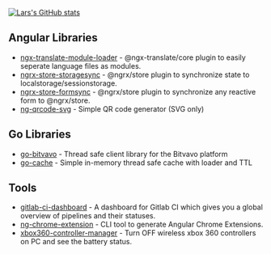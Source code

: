 [![Lars's GitHub stats](https://github-readme-stats.vercel.app/api?username=larscom&count_private=true&show_icons=true&theme=radical)](https://github.com/anuraghazra/github-readme-stats)

## Angular Libraries

 - [ngx-translate-module-loader](https://github.com/larscom/ngx-translate-module-loader) - @ngx-translate/core plugin to easily seperate language files as modules.
 - [ngrx-store-storagesync](https://github.com/larscom/ngrx-store-storagesync) - @ngrx/store plugin to synchronize state to localstorage/sessionstorage.
 - [ngrx-store-formsync](https://github.com/larscom/ngrx-store-formsync) -  @ngrx/store plugin to synchronize any reactive form to @ngrx/store.
 - [ng-qrcode-svg](https://github.com/larscom/ng-qrcode-svg) -  Simple QR code generator (SVG only)

## Go Libraries
 - [go-bitvavo](https://github.com/larscom/go-bitvavo) - Thread safe client library for the Bitvavo platform
 - [go-cache](https://github.com/larscom/go-cache) - Simple in-memory thread safe cache with loader and TTL

## Tools
 - [gitlab-ci-dashboard](https://github.com/larscom/gitlab-ci-dashboard) - A dashboard for Gitlab CI which gives you a global overview of pipelines and their statuses.
 - [ng-chrome-extension](https://github.com/larscom/ng-chrome-extension) - CLI tool to generate Angular Chrome Extensions.
 - [xbox360-controller-manager](https://github.com/larscom/xbox360-controller-manager) - Turn OFF wireless xbox 360 controllers on PC and see the battery status.
